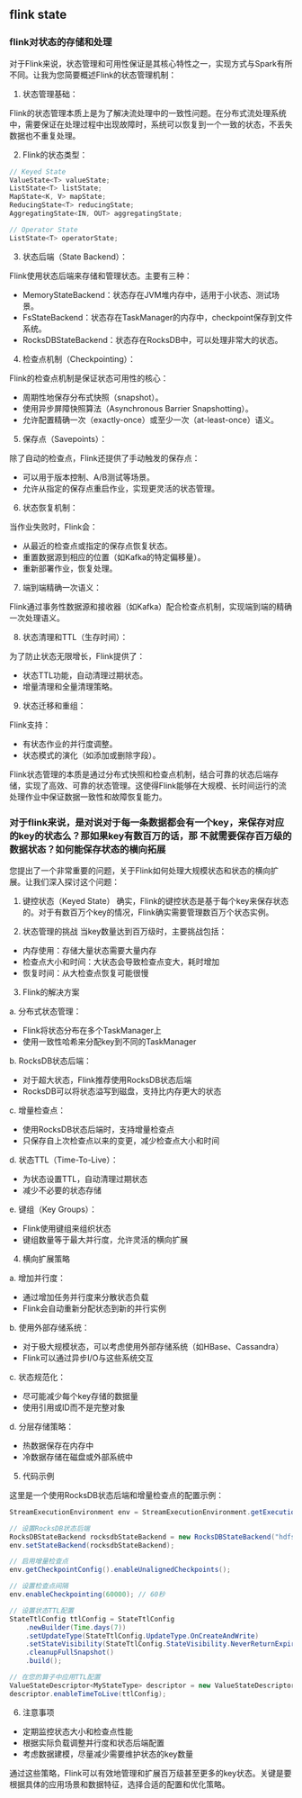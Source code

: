 ## flink state


### flink对状态的存储和处理

对于Flink来说，状态管理和可用性保证是其核心特性之一，实现方式与Spark有所不同。让我为您简要概述Flink的状态管理机制：

1. 状态管理基础：

Flink的状态管理本质上是为了解决流处理中的一致性问题。在分布式流处理系统中，需要保证在处理过程中出现故障时，系统可以恢复到一个一致的状态，不丢失数据也不重复处理。

2. Flink的状态类型：



```java
// Keyed State
ValueState<T> valueState;
ListState<T> listState;
MapState<K, V> mapState;
ReducingState<T> reducingState;
AggregatingState<IN, OUT> aggregatingState;

// Operator State
ListState<T> operatorState;

```

3. 状态后端（State Backend）：

Flink使用状态后端来存储和管理状态。主要有三种：
- MemoryStateBackend：状态存在JVM堆内存中，适用于小状态、测试场景。
- FsStateBackend：状态存在TaskManager的内存中，checkpoint保存到文件系统。
- RocksDBStateBackend：状态存在RocksDB中，可以处理非常大的状态。

4. 检查点机制（Checkpointing）：

Flink的检查点机制是保证状态可用性的核心：
- 周期性地保存分布式快照（snapshot）。
- 使用异步屏障快照算法（Asynchronous Barrier Snapshotting）。
- 允许配置精确一次（exactly-once）或至少一次（at-least-once）语义。

5. 保存点（Savepoints）：

除了自动的检查点，Flink还提供了手动触发的保存点：
- 可以用于版本控制、A/B测试等场景。
- 允许从指定的保存点重启作业，实现更灵活的状态管理。

6. 状态恢复机制：

当作业失败时，Flink会：
- 从最近的检查点或指定的保存点恢复状态。
- 重置数据源到相应的位置（如Kafka的特定偏移量）。
- 重新部署作业，恢复处理。

7. 端到端精确一次语义：

Flink通过事务性数据源和接收器（如Kafka）配合检查点机制，实现端到端的精确一次处理语义。

8. 状态清理和TTL（生存时间）：

为了防止状态无限增长，Flink提供了：
- 状态TTL功能，自动清理过期状态。
- 增量清理和全量清理策略。

9. 状态迁移和重组：

Flink支持：
- 有状态作业的并行度调整。
- 状态模式的演化（如添加或删除字段）。

Flink状态管理的本质是通过分布式快照和检查点机制，结合可靠的状态后端存储，实现了高效、可靠的状态管理。这使得Flink能够在大规模、长时间运行的流处理作业中保证数据一致性和故障恢复能力。



### 对于flink来说，是对说对于每一条数据都会有一个key，来保存对应的key的状态么？那如果key有数百万的话，那 不就需要保存百万级的数据状态？如何能保存状态的横向拓展

您提出了一个非常重要的问题，关于Flink如何处理大规模状态和状态的横向扩展。让我们深入探讨这个问题：

1. 键控状态（Keyed State）
确实，Flink的键控状态是基于每个key来保存状态的。对于有数百万个key的情况，Flink确实需要管理数百万个状态实例。

2. 状态管理的挑战
当key数量达到百万级时，主要挑战包括：
- 内存使用：存储大量状态需要大量内存
- 检查点大小和时间：大状态会导致检查点变大，耗时增加
- 恢复时间：从大检查点恢复可能很慢

3. Flink的解决方案

a. 分布式状态管理：
- Flink将状态分布在多个TaskManager上
- 使用一致性哈希来分配key到不同的TaskManager

b. RocksDB状态后端：
- 对于超大状态，Flink推荐使用RocksDB状态后端
- RocksDB可以将状态溢写到磁盘，支持比内存更大的状态

c. 增量检查点：
- 使用RocksDB状态后端时，支持增量检查点
- 只保存自上次检查点以来的变更，减少检查点大小和时间

d. 状态TTL（Time-To-Live）：
- 为状态设置TTL，自动清理过期状态
- 减少不必要的状态存储

e. 键组（Key Groups）：
- Flink使用键组来组织状态
- 键组数量等于最大并行度，允许灵活的横向扩展

4. 横向扩展策略

a. 增加并行度：
- 通过增加任务并行度来分散状态负载
- Flink会自动重新分配状态到新的并行实例

b. 使用外部存储系统：
- 对于极大规模状态，可以考虑使用外部存储系统（如HBase、Cassandra）
- Flink可以通过异步I/O与这些系统交互

c. 状态规范化：
- 尽可能减少每个key存储的数据量
- 使用引用或ID而不是完整对象

d. 分层存储策略：
- 热数据保存在内存中
- 冷数据存储在磁盘或外部系统中

5. 代码示例

这里是一个使用RocksDB状态后端和增量检查点的配置示例：

```java
StreamExecutionEnvironment env = StreamExecutionEnvironment.getExecutionEnvironment();

// 设置RocksDB状态后端
RocksDBStateBackend rocksdbStateBackend = new RocksDBStateBackend("hdfs://namenode:40010/flink/checkpoints", true);
env.setStateBackend(rocksdbStateBackend);

// 启用增量检查点
env.getCheckpointConfig().enableUnalignedCheckpoints();

// 设置检查点间隔
env.enableCheckpointing(60000); // 60秒

// 设置状态TTL配置
StateTtlConfig ttlConfig = StateTtlConfig
    .newBuilder(Time.days(7))
    .setUpdateType(StateTtlConfig.UpdateType.OnCreateAndWrite)
    .setStateVisibility(StateTtlConfig.StateVisibility.NeverReturnExpired)
    .cleanupFullSnapshot()
    .build();

// 在您的算子中应用TTL配置
ValueStateDescriptor<MyStateType> descriptor = new ValueStateDescriptor<>("myState", MyStateType.class);
descriptor.enableTimeToLive(ttlConfig);

```

6. 注意事项
- 定期监控状态大小和检查点性能
- 根据实际负载调整并行度和状态后端配置
- 考虑数据建模，尽量减少需要维护状态的key数量

通过这些策略，Flink可以有效地管理和扩展百万级甚至更多的key状态。关键是要根据具体的应用场景和数据特征，选择合适的配置和优化策略。



